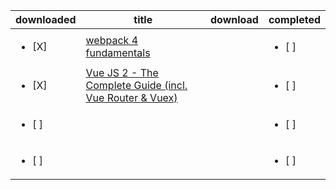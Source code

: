 | downloaded | title | download | completed | 
|------------|-------|----------|-----------|
| <ul><li>[X] </li></ul> | [webpack 4 fundamentals](https://frontendmasters.com/courses/webpack-fundamentals/)||<ul><li>[ ] </li></ul>
| <ul><li>[X] </li></ul> | [Vue JS 2 - The Complete Guide (incl. Vue Router & Vuex)](https://www.udemy.com/course/vuejs-2-the-complete-guide/)||<ul><li>[ ] </li></ul>
| <ul><li>[ ] </li></ul> | []()||<ul><li>[ ] </li></ul>
| <ul><li>[ ] </li></ul> | []()||<ul><li>[ ] </li></ul>


